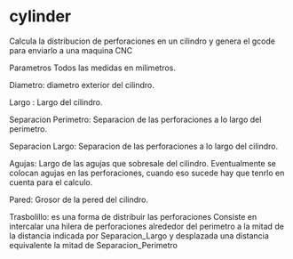 # cylinder
Calcula la distribucion de perforaciones en un cilindro y genera el gcode para enviarlo a una maquina CNC

Parametros Todos las medidas en milimetros.

Diametro: diametro exterior del cilindro.

Largo   : Largo del cilindro.

Separacion Perimetro: Separacion de las perforaciones a lo largo del perimetro.

Separacion Largo: Separacion de las perforaciones a lo largo del cilindro.

Agujas: Largo de las agujas que sobresale del cilindro. Eventualmente se colocan agujas en las perforaciones, cuando eso sucede hay que tenrlo en cuenta para el calculo.

Pared: Grosor de la pered del cilindro.

Trasbolillo: es una forma de distribuir las perforaciones
             Consiste en intercalar una hilera de perforaciones alrededor del perimetro
             a la mitad de la distancia indicada por Separacion_Largo y desplazada
             una distancia equivalente  la mitad de Separacion_Perimetro
